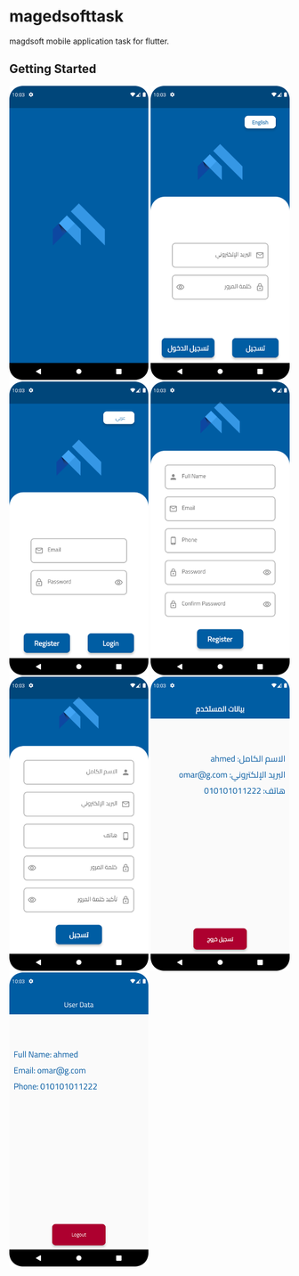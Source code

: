 # magedsofttask

magdsoft mobile application task for flutter.

## Getting Started

<img alt="splashscreen" src="https://github.com/omarabdullah1/magedsofttest/blob/master/screenshots/splashscreen.png" width="250" title="Splash Screen"/> <img alt="loginarabic" src="https://github.com/omarabdullah1/magedsofttest/blob/master/screenshots/loginarabic.png" width="250" title="Login Arabic"/> <img alt="loginenglish" src="https://github.com/omarabdullah1/magedsofttest/blob/master/screenshots/loginenglish.png" width="250" title="Login English"/> <img alt="registerenglish" src="https://github.com/omarabdullah1/magedsofttest/blob/master/screenshots/registerenglish.png" width="250" title="Register English"/> <img alt="registerarabic" src="https://github.com/omarabdullah1/magedsofttest/blob/master/screenshots/resgisterarabic.png" width="250" title="Register Arabic"/> <img alt="userprofilearabic" src="https://github.com/omarabdullah1/magedsofttest/blob/master/screenshots/userprofilearabic.png" width="250" title="User Profile Arabic"/> <img alt="userprofileenglish" src="https://github.com/omarabdullah1/magedsofttest/blob/master/screenshots/userprofileenglish.png" width="250" title="User Profile English"/>

